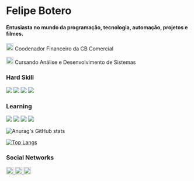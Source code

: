 <h1>Felipe Botero</h1>


<h4>Entusiasta no mundo da programação, tecnologia, automação, projetos e filmes.</h4>


<p><img src="https://i.imgur.com/Kd5jJHJ.png" width="20px"> Coodenador Financeiro da CB Comercial</p>
<p><img src="https://i.imgur.com/ng7WemU.png" width="20px"> Cursando Análise e Desenvolvimento de Sistemas </p>

<h3>Hard Skill</h3>
<p>
  
  <img src="https://camo.githubusercontent.com/49fbb99f92674cc6825349b154b65aaf4064aec465d61e8e1f9fb99da3d922a1/68747470733a2f2f696d672e736869656c64732e696f2f62616467652f68746d6c352d2532334533344632362e7376673f7374796c653d666f722d7468652d6261646765266c6f676f3d68746d6c35266c6f676f436f6c6f723d7768697465">
   <img src="https://camo.githubusercontent.com/e6b67b27998fca3bccf4c0ee479fc8f9de09d91f389cccfbe6cb1e29c10cfbd7/68747470733a2f2f696d672e736869656c64732e696f2f62616467652f637373332d2532333135373242362e7376673f7374796c653d666f722d7468652d6261646765266c6f676f3d63737333266c6f676f436f6c6f723d7768697465">
    <img src="https://camo.githubusercontent.com/8849f369ac031cc842a4ab4248c7f7db6a4b593cad1f2d1c01d3aeb6f0f8dca7/68747470733a2f2f696d672e736869656c64732e696f2f62616467652f536173732d4343363639393f7374796c653d666f722d7468652d6261646765266c6f676f3d73617373266c6f676f436f6c6f723d7768697465">
      <img src="https://camo.githubusercontent.com/9d07c04bdd98c662d5df9d4e1cc1de8446ffeaebca330feb161f1fb8e1188204/68747470733a2f2f696d672e736869656c64732e696f2f62616467652f4a6176615363726970742d4637444631453f7374796c653d666f722d7468652d6261646765266c6f676f3d6a617661736372697074266c6f676f436f6c6f723d626c61636b">
        
        
</p>
<h3>Learning</h3>
</p>

<p>
  <img src="https://camo.githubusercontent.com/268ac512e333b69600eb9773a8f80b7a251f4d6149642a50a551d4798183d621/68747470733a2f2f696d672e736869656c64732e696f2f62616467652f52656163742d3230323332413f7374796c653d666f722d7468652d6261646765266c6f676f3d7265616374266c6f676f436f6c6f723d363144414642">
<img src="https://img.shields.io/badge/TypeScript-007ACC?style=for-the-badge&logo=typescript&logoColor=white">

<img src="https://camo.githubusercontent.com/dfc69d704694f22168bea3d84584663777fa5301dcad5bbcb5459b336da8d554/68747470733a2f2f696d672e736869656c64732e696f2f62616467652f4e6f64652e6a732d3433383533443f7374796c653d666f722d7468652d6261646765266c6f676f3d6e6f64652e6a73266c6f676f436f6c6f723d7768697465">
<img src="https://camo.githubusercontent.com/988b23566a8e239f9717abbed64d36834115c8a8c7082a71c358e04f47f8398c/68747470733a2f2f696d672e736869656c64732e696f2f62616467652f4d7953514c2d3030303030463f7374796c653d666f722d7468652d6261646765266c6f676f3d6d7973716c266c6f676f436f6c6f723d7768697465">
  
</p>
</p>


</p>




![Anurag's GitHub stats](https://github-readme-stats.vercel.app/api?username=febotero&show_icons=true&theme=onedark)    
  
[![Top Langs](https://github-readme-stats.vercel.app/api/top-langs/?username=febotero&langs_count=8)](https://github.com/anuraghazra/github-readme-stats)


<h3>Social Networks</h3>
<p aling="center">
<a href="https://twitter.com/frpbotero" style="text-decoration: none, background:#fff">
  <img src="https://i.imgur.com/CA1A6bf.png" alt="Twiter" height="20px">
  </a>
  
  <a href="https://www.linkedin.com/in/felipe-botero-561048a3/" >
      <img src="https://i.imgur.com/INGYlwb.png" alt="linkedin" height="20px">
      </a>
      
  <a href="mailto:frpbotero@gmail.com?" subject="Contato">
      <img src="https://i.imgur.com/nX4zyYD.png" alt="Gmail" height="20px">
    </a>
</p>

